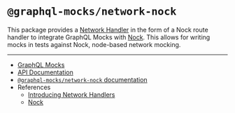 # `@graphql-mocks/network-nock`

This package provides a [Network Handler](http://www.graphql-mocks.com/docs/network/introducing-network-handlers) in the form of a Nock route handler to integrate GraphQL Mocks with [Nock](https://github.com/nock/nock). This allows for writing mocks in tests against Nock, node-based network mocking.

---

* [GraphQL Mocks](http://www.graphql-mocks.com)
* [API Documentation](http://www.graphql-mocks.com/api/network-nock/)
* [`@graphql-mocks/network-nock` documentation](http://www.graphql-mocks.com/docs/network/nock) 
* References
  * [Introducing Network Handlers](http://www.graphql-mocks.com/docs/network/introducing-network-handlers)
  * [Nock](https://github.com/nock/nock) 
